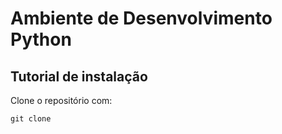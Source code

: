 # Ambiente de Desenvolvimento Python


## Tutorial de instalação

Clone o repositório com:

```
git clone 
```
